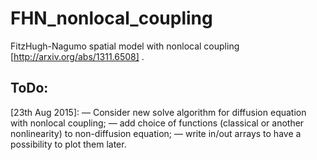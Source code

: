 # FHN_nonlocal_coupling
FitzHugh-Nagumo spatial model with nonlocal coupling [http://arxiv.org/abs/1311.6508] .

ToDo: 
-
[23th Aug 2015]:
— Consider new solve algorithm for diffusion equation with nonlocal coupling; 
— add choice of functions (classical or another nonlinearity) to non-diffusion equation;
— write in/out arrays to have a possibility to plot them later.